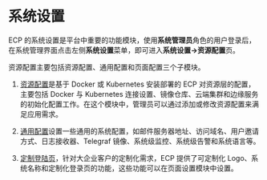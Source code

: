 # 系统设置

ECP 的系统设置是平台中重要的功能模块，使用**系统管理员**角色的用户登录后，在系统管理界面点击左侧**系统设置**菜单，即可进入**系统设置->资源配置**页。

资源配置主要包括资源配置、通用配置和页面配置三个子模块。

1. [资源配置](resource_config)是基于 Docker 或 Kubernetes 安装部署的 ECP 对资源层的配置，主要包括 Docker 与 Kubernetes 连接设置、镜像仓库、云端集群和边缘服务的初始化配置工作。在这个模块中，管理员可以通过添加或修改资源配置来满足应用需求。

2. [通用配置](general_config)设置一些通用的系统配置，如邮件服务器地址、访问域名、用户邀请方式、日志接收器、Telegraf 镜像、系统级监控、系统级告警和系统语言等。

3. [定制登陆页](customized_layout)，针对大企业客户的定制化需求，ECP 提供了可定制化 Logo、系统名称和定制化登录页的功能，这些功能可以在页面设置模块中设置。
